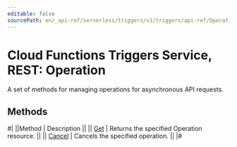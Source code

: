 ```yaml
---
editable: false
sourcePath: en/_api-ref/serverless/triggers/v1/triggers/api-ref/Operation/index.md
---
```


# Cloud Functions Triggers Service, REST: Operation

A set of methods for managing operations for asynchronous API requests.

## Methods

#|
||Method | Description ||
|| [Get](get.md) | Returns the specified Operation resource. ||
|| [Cancel](cancel.md) | Cancels the specified operation. ||
|#